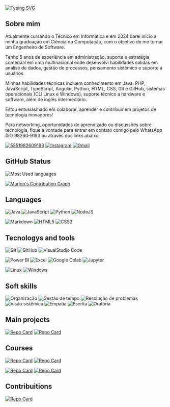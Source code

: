 
[![Typing SVG](https://readme-typing-svg.herokuapp.com/?color=9745F5&size=35&center=true&vCenter=true&width=1000&lines=Olá!+Meu+nome+é+Marlon;Bem+vindo(a)+ao+meu+GitHub!:%29)](https://git.io/typing-svg)

## Sobre mim

Atualmente cursando o Técnico em Informática e em 2024 darei início à minha graduação em Ciência da Computação, com o objetivo de me tornar um Engenheiro de Software.

Tenho 5 anos de experiência em administração, suporte e estratégia comercial em uma multinacional onde desenvolvi habilidades sólidas em análise de dados, gestão de processos, pensamento sistêmico e suporte a usuários.

Minhas habilidades técnicas incluem conhecimento em Java, PHP, JavaScript, TypeScript, Angular, Python, HTML, CSS, Git e GitHub, sistemas operacionais (CLI Linux e Windows), suporte técnico a hardware e software, além de inglês intermediário.

Estou entusiasmado em colaborar, aprender e contribuir em projetos de tecnologia inovadores!


Para networking, oportunidades de aprendizado ou discussões sobre tecnologia, fique à vontade para entrar em contato comigo pelo WhatsApp (51) 98260-9193 ou através dos links abaixo: 



[![5551982609193](https://img.shields.io/badge/WhatsApp-000?style=for-the-badge&logo=whatsapp&logoColor=green)](#)
[![Instagram](https://img.shields.io/badge/Instagram-000?style=for-the-badge&logo=instagram)](https://www.instagram.com/marlon_prado04/) 
[![Gmail](https://img.shields.io/badge/Gmail-000?style=for-the-badge&logo=gmail)](mailto:marlonprado04@gmail.com)

## GitHub Status

![Most Used languages](https://github-readme-stats-git-masterrstaa-rickstaa.vercel.app/api/top-langs/?username=marlonprado04&layout=compact&theme=midnight-purple)



[![Marlon's Contribution Graph](https://github-readme-activity-graph.vercel.app/graph?username=marlonprado04&bg_color=0d1117&color=6695b2&line=ffffff&point=9745F5&area=true&hide_border=true&title_color=9745F5&radius=7)](https://github.com/ashutosh00710/github-readme-activity-graph)

## Languages

![Java](https://img.shields.io/badge/Java-000?style=for-the-badge&logo=java) ![JavaScript](https://img.shields.io/badge/JavaScript-000?style=for-the-badge&logo=javascript) ![Python](https://img.shields.io/badge/Python-000?style=for-the-badge&logo=python) ![NodeJS](https://img.shields.io/badge/NodeJS-000?style=for-the-badge&logo=node.js)

![Markdown](https://img.shields.io/badge/Markdown-000?style=for-the-badge&logo=markdown) ![HTML5](https://img.shields.io/badge/HTML5-000?style=for-the-badge&logo=html5) ![CSS3](https://img.shields.io/badge/CSS3-000?style=for-the-badge&logo=css3&logoColor=264CE4)

## Tecnologys and tools

![Git](https://img.shields.io/badge/Git-000?style=for-the-badge&logo=git) ![GitHub](https://img.shields.io/badge/Github-000?style=for-the-badge&logo=github) ![VisualStudio Code](https://img.shields.io/badge/VSCode-000?style=for-the-badge&logo=visualstudiocode&logoColor=007ACC)

![Power BI](https://img.shields.io/badge/Power_Bi-000?style=for-the-badge&logo=powerbi) ![Excel](https://img.shields.io/badge/Excel-000?style=for-the-badge&logo=microsoftexcel) ![Google Colab](https://img.shields.io/badge/Google_Colab-000?style=for-the-badge&logo=googlecolab&logoColor=F9AB00) ![Jupyter](https://img.shields.io/badge/Jupyter_Notebook-000?style=for-the-badge&logo=jupyter&logoColor=F37626)

![Linux](https://img.shields.io/badge/Linux-000?style=for-the-badge&logo=linux&logoColor=FCC624) ![Windows](https://img.shields.io/badge/Windows-000?style=for-the-badge&logo=windows&logoColor=0078D4)

## Soft skills

![Organização](https://img.shields.io/badge/Organização-000?style=for-the-badge) ![Gestão de tempo](https://img.shields.io/badge/Gestão_de_tempo-000?style=for-the-badge) ![Resolução de problemas](https://img.shields.io/badge/Resolução_de_Problemas-000?style=for-the-badge) ![Visão sistêmica](https://img.shields.io/badge/Visão_sistêmica-000?style=for-the-badge)
![Empatia](https://img.shields.io/badge/Empatia-000?style=for-the-badge) ![Escrita](https://img.shields.io/badge/Escrita-000?style=for-the-badge) ![Oratória](https://img.shields.io/badge/Oratória-000?style=for-the-badge)

## Main projects

[![Repo Card](https://github-readme-stats.vercel.app/api/pin/?username=marlonprado04&repo=qi_web_iii_projeto_final&theme=midnight-purple)](https://github.com/marlonprado04/qi_web_iii_projeto_final) [![Repo Card](https://github-readme-stats.vercel.app/api/pin/?username=marlonprado04&repo=web_scrapping_tbate&theme=midnight-purple)](https://github.com/marlonprado04/web_scrapping_tbate)

## Courses

[![Repo Card](https://github-readme-stats.vercel.app/api/pin/?username=marlonprado04&repo=QI_FACULDADE_E_ESCOLA_TECNICA&theme=midnight-purple)](https://github.com/marlonprado04/QI_FACULDADE_E_ESCOLA_TECNICA) [![Repo Card](https://github-readme-stats.vercel.app/api/pin/?username=marlonprado04&repo=HASHTAG_TREINAMENTOS&theme=midnight-purple)](https://github.com/marlonprado04/HASHTAG_TREINAMENTOS)

[![Repo Card](https://github-readme-stats.vercel.app/api/pin/?username=marlonprado04&repo=BOOTCAMP_fullstack_java_e_angular&theme=midnight-purple)](https://github.com/marlonprado04/BOOTCAMP_fullstack_java_e_angular) [![Repo Card](https://github-readme-stats.vercel.app/api/pin/?username=marlonprado04&repo=PROGRAMA_NOVA_GERACAO&theme=midnight-purple)](https://github.com/marlonprado04/PROGRAMA_NOVA_GERACAO)

## Contribuitions

[![Repo Card](https://github-readme-stats.vercel.app/api/pin/?username=marlonprado04&repo=DIO_lab_01_contribuindo_com_open_source&theme=midnight-purple)](https://github.com/marlonprado04/DIO_lab_01_contribuindo_com_open_source)
